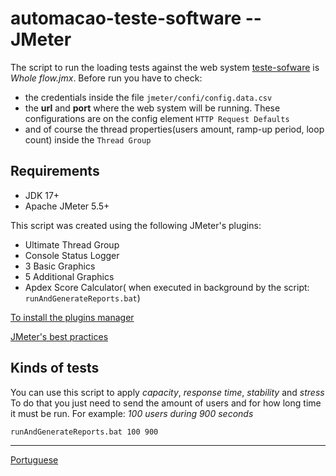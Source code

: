 # automacao-teste-software -- JMeter

The script to run the loading tests against the web
system [teste-sofware](https://github.com/leonidesfernando/teste-software) is  _Whole flow.jmx_.
Before run you have to check:

* the credentials inside the file ``jmeter/confi/config.data.csv``
* the **url** and **port** where the web system will be running. These configurations are on the config
  element ``HTTP Request Defaults``
* and of course the thread properties(users amount, ramp-up period, loop count) inside the ``Thread Group``

## Requirements

- JDK 17+
- Apache JMeter 5.5+

This script was created using the following JMeter's plugins:

* Ultimate Thread Group
* Console Status Logger
* 3 Basic Graphics
* 5 Additional Graphics
* Apdex Score Calculator( when executed in background by the script: ```runAndGenerateReports.bat```)

[To install the plugins manager ](https://jmeter-plugins.org/wiki/PluginsManager/)

[JMeter's best practices](https://jmeter.apache.org/usermanual/best-practices.html)

## Kinds of tests

You can use this script to apply *capacity*, *response time*, *stability* and *stress*
To do that you just need to send the amount of users and for how long
time it must be run.
For example: _100 users during 900 seconds_

```
runAndGenerateReports.bat 100 900
```

---
[Portuguese](README-JMETER.pt_br.md)
